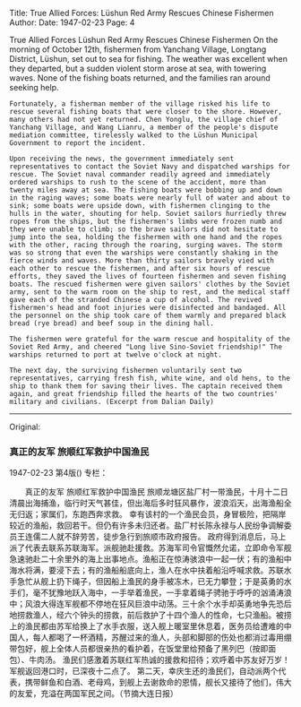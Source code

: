 Title: True Allied Forces: Lüshun Red Army Rescues Chinese Fishermen
Author:
Date: 1947-02-23
Page: 4

True Allied Forces
	Lüshun Red Army Rescues Chinese Fishermen
	On the morning of October 12th, fishermen from Yanchang Village, Longtang District, Lüshun, set out to sea for fishing. The weather was excellent when they departed, but a sudden violent storm arose at sea, with towering waves. None of the fishing boats returned, and the families ran around seeking help.

	Fortunately, a fisherman member of the village risked his life to rescue several fishing boats that were closer to the shore. However, many others had not yet returned. Chen Yonglu, the village chief of Yanchang Village, and Wang Lianru, a member of the people's dispute mediation committee, tirelessly walked to the Lüshun Municipal Government to report the incident.

	Upon receiving the news, the government immediately sent representatives to contact the Soviet Navy and dispatched warships for rescue. The Soviet naval commander readily agreed and immediately ordered warships to rush to the scene of the accident, more than twenty miles away at sea. The fishing boats were bobbing up and down in the raging waves; some boats were nearly full of water and about to sink; some boats were upside down, with fishermen clinging to the hulls in the water, shouting for help. Soviet sailors hurriedly threw ropes from the ships, but the fishermen's limbs were frozen numb and they were unable to climb; so the brave sailors did not hesitate to jump into the sea, holding the fishermen with one hand and the ropes with the other, racing through the roaring, surging waves. The storm was so strong that even the warships were constantly shaking in the fierce winds and waves. More than thirty sailors bravely vied with each other to rescue the fishermen, and after six hours of rescue efforts, they saved the lives of fourteen fishermen and seven fishing boats. The rescued fishermen were given sailors' clothes by the Soviet army, sent to the warm room on the ship to rest, and the medical staff gave each of the stranded Chinese a cup of alcohol. The revived fishermen's head and foot injuries were disinfected and bandaged. All the personnel on the ship took care of them warmly and prepared black bread (rye bread) and beef soup in the dining hall.

	The fishermen were grateful for the warm rescue and hospitality of the Soviet Red Army, and cheered "Long live Sino-Soviet friendship!" The warships returned to port at twelve o'clock at night.

	The next day, the surviving fishermen voluntarily sent two representatives, carrying fresh fish, white wine, and old hens, to the ship to thank them for saving their lives. The captain received them again, and great friendship filled the hearts of the two countries' military and civilians. (Excerpt from Dalian Daily)



<hr /> 

Original: 


### 真正的友军  旅顺红军救护中国渔民

1947-02-23
第4版()
专栏：

　　真正的友军
    旅顺红军救护中国渔民
    旅顺龙塘区盐厂村一带渔民，十月十二日清晨出海捕渔，临行时天气甚佳，但出海后多时狂风暴作，波浪滔天，出海渔船全无归返；家属们，东跑西奔求救。
    幸有该村的一个渔民会员，身冒极险，把隔岸较近的渔船，救回若干。但仍有许多未归还者。盐厂村长陈永禄与人民纷争调解委员王连儒二人就不辞劳苦，徒步急行到旅顺市政府报告。
    政府得到消息后，马上派了代表去联系苏联海军。派舰驰赴援救。苏海军司令官慨然允诺，立即命令军舰急速驰赴二十余里外的海上出事地点。渔船正在惊涛骇浪中一起一伏；有的渔船中海水将满，要浸下去；有的渔船船底向上，渔人在水中扶着船沿呼喊求救。苏联水手急忙从舰上扔下绳子，但因船上渔民的身手被冻木，已无力攀登；于是英勇的水手们，毫不犹豫地跃入海中，一手举着渔民，一手拿着绳子骋驰于呼呼的汹涌涛浪中；风浪大得连军舰都不停地在狂风巨浪中动荡。三十余个水手却英勇地争先恐后地捞救渔人，经六个钟头的捞救，前后救护了十四个渔人的性命，七只渔船。被捞上的渔民都由苏军给换上了水手衣服，送入舰上暖室里休息着，医务员给遭难的中国人，每人都喝了一杯酒精，苏醒过来的渔人，头部和脚部的伤处也都消过毒用绷带包好，舰上全体人员都很亲热的看护着，在饭堂里给预备了黑列巴（按即面包）、牛肉汤。
    渔民们感激着苏联红军热诚的援救和招待；欢呼着中苏友好万岁！军舰返回港口时，已深夜十二点了。
    第二天，幸庆生还的渔民们，自动派两个代表，携带鲜鱼和白酒、老母鸡，到舰上去谢救命的恩情，舰长又接待了他们，伟大的友爱，充溢在两国军民之间。（节摘大连日报）
